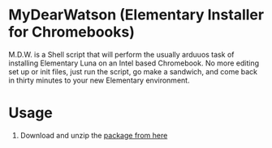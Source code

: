 MyDearWatson (Elementary Installer for Chromebooks)
============

M.D.W. is a Shell script that will perform the usually arduuos task of installing Elementary Luna on an Intel based Chromebook. No more editing set up or init files, just run the script, go make a sandwich, and come back in thirty minutes to your new Elementary environment. 

Usage
============

1. Download and unzip the <a href url="https://github.com/AldousP/MyDearWatson/archive/master.zip"> package from here </a>
